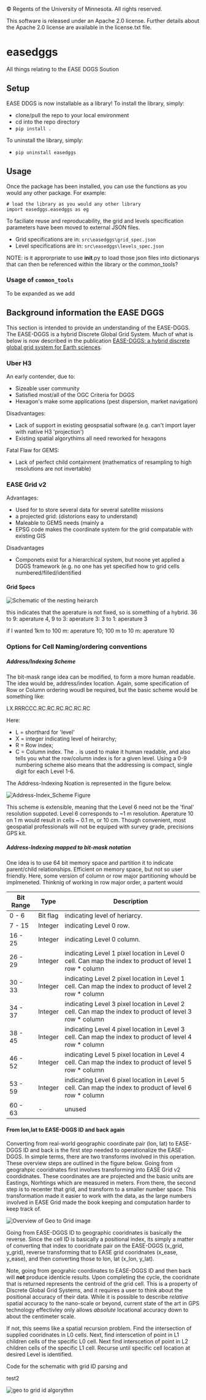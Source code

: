 © Regents of the University of Minnesota. All rights reserved.

This software is released under an Apache 2.0 license. Further details about the Apache 2.0 license are available in the license.txt file.

# easedggs
All things relating to the EASE DGGS Soution

## Setup
EASE DDGS is now installable as a library! To install the library, simply:
   + clone/pull the repo to your local environment
   + cd into the repo directory
   + `pip install .`

To uninstall the library, simply:
   + `pip uninstall easedggs`

## Usage
Once the package has been installed, you can use the functions as you would any other package. For example:

```
# load the library as you would any other library
import easedggs.easedggs as eg
```

To faciliate reuse and reproducability, the grid and levels specification parameters have been moved to external JSON files.
   + Grid specifications are in: `src\easedggs\grid_spec.json`
   + Level specifications are in: `src\easedggs\levels_spec.json`

NOTE: is it approrpriate to use __init__.py to load those json files into dictionarys that can then be referenced within the library or the common_tools?

### Usage of `common_tools`
To be expanded as we add

## Background information the EASE DGGS
This section is intended to provide an understanding of the EASE-DGGS. The EASE-DGGS is a hybrid Discrete Global Grid System. Much of what is below is now described in the publication [EASE-DGGS: a hybrid discrete global grid system for Earth sciences](https://dx.doi.org/10.1080/20964471.2021.2017539).

### Uber H3
An early contender, due to:
 + Sizeable user community
 + Satisfied most/all of the OGC Criteria for DGGS
 + Hexagon's make some applications (pest dispersion, market navigation)

Disadvantages:
 + Lack of support in existing geospsatial software (e.g. can't import layer with native H3 'projection')
 + Existing spatial algorythims all need reworked for hexagons

Fatal Flaw for GEMS:
 + Lack of perfect child containment (mathematics of resampling to high resolutions are not invertable)

### EASE Grid v2
Advantages:
 + Used for to store several data for several satellite missions
 + a projected grid: (distorions easy to understand)
 + Maleable to GEMS needs (mainly a
 + EPSG code makes the coordinate system for the grid compatable with existing GIS

Disadvantages
 + Componets exist for a hierarchical system, but noone yet applied a DGGS framework (e.g. no one has yet specified how to grid cells numbered/filled/identified


 #### Grid Specs
![Schematic of the nesting heirarch](https://nsidc.org/sites/nsidc.org/files/images/ease-grid%202_0%20perfect%20nesting.png)

this indicates that the aperature is not fixed, so is something of a hybrid. 36 to 9: aperature 4, 9 to 3: aperature 3: 3 to 1: aperature 3

if I wanted 1km to 100 m: aperature 10; 100 m to 10 m: aperature 10

 ### Options for Cell Naming/ordering conventions

##### Address/Indexing Scheme
The bit-mask range idea can be modified, to form a more human readable. The idea would be, address/index location. Again, some specification of Row or Column ordering woudl be required, but the basic scheme would be something like:

LX.RRRCCC.RC.RC.RC.RC.RC.RC

Here:
 + L = shorthard for 'level'
 + X = integer indicating level of heirarchy;
 + R = Row index;
 + C = Column index.
The `.` is used to make it human readable, and also tells you what the row/column index is for a given level. Using a 0-9 numbering scheme also means that the addressing is compact, single digit for each Level 1-6.

The Address-Indexing Noation is represented in the figure below.

![Address-Index_Scheme Figure](./docs/images/Address-Index_Scheme.png)

This scheme is extensible, meaning that the Level 6 need not be the 'final' resolution suppoted. Level 6 corresponds to ~1 m resolution. Aperature 10 on 1 m would result in cells ~ 0.1 m, or 10 cm. Though convenient, most geospatial professionals will not be equiped with survey grade, precisions GPS kit.

 ##### Address-Indexing mapped to bit-mask notation
 One idea is to use 64 bit memory space and partition it to indicate parent/child relationships. Efficient on memory space, but not so user friendly. Here, some version of column or row major partitioning whould be implmeneted. Thinknig of working in row major order, a partent would


| Bit Range | Type  | Description |
| --- | --- | --- |
| 0 - 6 | Bit flag  |  indicating level of heriarcy.  |
| 7 - 15 | Integer |  indicating Level 0 row.  |
| 16 - 25 | Integer |  indicating Level 0 column.  |
| 26 - 29 | Integer |  indicating Level 1 pixel location in Level 0 cell. Can map the index to product of level 1 row * column   |
| 30 - 33 | Integer |  indicating Level 2 pixel location in Level 1 cell.  Can map the index to product of level 2 row * column |
| 34 - 37 | Integer |  indicating Level 3 pixel location in Level 2 cell. Can map the index to product of level 3 row * column  |
| 38 - 45 | Integer |  indicating Level 4 pixel location in Level 3 cell. Can map the index to product of level 4 row * column  |
| 46 - 52 | Integer |  indicating Level 5 pixel location in Level 4 cell. Can map the index to product of level 5 row * column  |
| 53 - 59 | Integer |  indicating Level 6 pixel location in Level 5 cell.  Can map the index to product of level 6 row * column |
| 60 - 63 | -  | unused |


#### From lon,lat to EASE-DGGS ID and back again

Converting from real-world geographic coordinate pair (lon, lat) to EASE-DGGS ID and back is the first step needed to operationalize the EASE-DGGS. In simple terms, there are two transforms involved in this operation. These overview steps are outlined in the figure below. Going from geograhpic cooridnates first involves transforming into EASE Grid v2 coordidnates. These coordinates are are projected and the basic units are Eastings, Norhtings which are measured in meters. From there, the second step is to recenter that grid, and transform to a smaller number space. This transformation made it easier to work with the data, as the large numbers involved in EASE Grid made the book keeping and computation harder to keep track of.

![Overview of Geo to Grid image](./docs/images/geo_to_grid_id_functions.png)

Going from EASE-DGGS ID to geographic cooridnates is basically the reverse. Since the cell ID is basically a positional index, its simply a matter of converting that index to cooridnate pair on the EASE-DGGS (x_grid, y_grid), reverse transforming that to EASE grid cooridnates (x_ease, y_ease), and then converting those to lon, lat (x_lon, y_lat).

Note, going from geograhic coordinates to EASE-DGGS ID and then back will **not** produce identicle results. Upon completing the cycle, the cooridnate that is returned represents the centroid of the grid cell. This is a property of Discrete Global Grid Systems, and it requires a user to think about the positional accuracy of their data. While it is possible to describe _relative_ spatial accuracy to the nano-scale or beyond, current state of the art in GPS technology effectivley only allows _absolute_ locational accuracy down to about the centimeter scale.


If not, this seems like a spatial recursion problem. Find the intersection of supplied cooridnates in L0 cells. Next, find interscetion of point in L1 children cells of the specific L0 cell. Next find interscetion of point in L2 children cells of the specific L1 cell. Recurse until specific cell location at desired Level is identified.

Code for the schematic with grid ID parsing and

test2

![geo to grid id algorythm](./docs/images/GridID_to_geo_algorythm.png)
